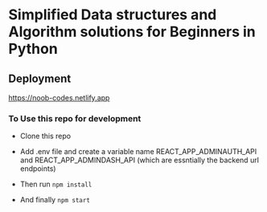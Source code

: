 # Simplified Data structures and Algorithm solutions for Beginners in Python

## Deployment

https://noob-codes.netlify.app


### To Use this repo for development 


- Clone this repo

- Add .env file and create a variable name REACT_APP_ADMINAUTH_API and REACT_APP_ADMINDASH_API (which are essntially the backend url endpoints)

- Then run <code>npm install</code>

- And finally <code>npm start</code>
